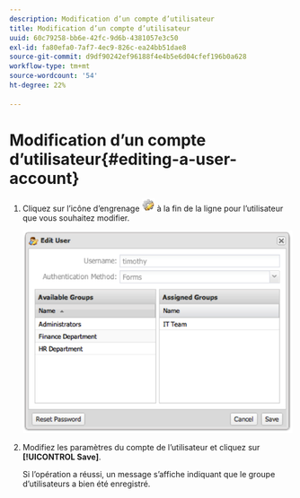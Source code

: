 ```yaml
---
description: Modification d’un compte d’utilisateur
title: Modification d’un compte d’utilisateur
uuid: 60c79258-bb6e-42fc-9d6b-4381057e3c50
exl-id: fa80efa0-7af7-4ec9-826c-ea24bb51dae8
source-git-commit: d9df90242ef96188f4e4b5e6d04cfef196b0a628
workflow-type: tm+mt
source-wordcount: '54'
ht-degree: 22%

---
```


# Modification d’un compte d’utilisateur{#editing-a-user-account}

1. Cliquez sur l’icône d’engrenage ![](assets/edit_icon.png) à la fin de la ligne pour l’utilisateur que vous souhaitez modifier.

   ![](assets/edit_user_account.png)

1. Modifiez les paramètres du compte de l’utilisateur et cliquez sur **[!UICONTROL Save]**.

   Si l’opération a réussi, un message s’affiche indiquant que le groupe d’utilisateurs a bien été enregistré.

